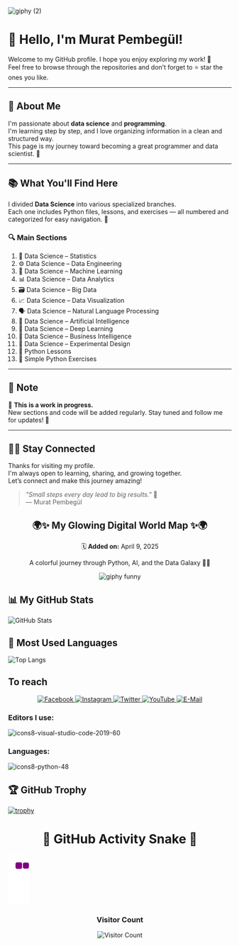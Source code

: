 ![giphy (2)](https://user-images.githubusercontent.com/121448902/210799922-fa0568be-788b-4abb-a648-7da4436a12b8.gif)


# 👋 Hello, I'm Murat Pembegül!

Welcome to my GitHub profile. I hope you enjoy exploring my work! 🌟  
Feel free to browse through the repositories and don’t forget to ⭐ star the ones you like.

---

## 🧠 About Me

I'm passionate about **data science** and **programming**.  
I'm learning step by step, and I love organizing information in a clean and structured way.  
This page is my journey toward becoming a great programmer and data scientist. 🚀

---

## 📚 What You'll Find Here

I divided **Data Science** into various specialized branches.  
Each one includes Python files, lessons, and exercises — all numbered and categorized for easy navigation. 🔢

### 🔍 Main Sections

1. 🧮 Data Science – Statistics  
2. ⚙️ Data Science – Data Engineering  
3. 🤖 Data Science – Machine Learning  
4. 📊 Data Science – Data Analytics  
5. 🗃️ Data Science – Big Data  
6. 📈 Data Science – Data Visualization  
7. 🗣️ Data Science – Natural Language Processing  
8. 🧠 Data Science – Artificial Intelligence  
9. 🧬 Data Science – Deep Learning  
10. 💼 Data Science – Business Intelligence  
11. 🧪 Data Science – Experimental Design  
12. 🐍 Python Lessons  
13. 🧸 Simple Python Exercises  

---

## 📝 Note

🚧 **This is a work in progress.**  
New sections and code will be added regularly. Stay tuned and follow me for updates! 🌱

---

## 🙋‍♂️ Stay Connected

Thanks for visiting my profile.  
I'm always open to learning, sharing, and growing together.  
Let’s connect and make this journey amazing!

> *"Small steps every day lead to big results."* 💚  
— Murat Pembegül



<h2 align="center">🌍✨ My Glowing Digital World Map ✨🌍</h2>
<p align="center">🗓️ <strong>Added on:</strong> April 9, 2025</p>
<p align="center">A colorful journey through Python, AI, and the Data Galaxy 🚀💚</p>


<p align="center">
  <img src="https://media0.giphy.com/media/v1.Y2lkPTc5MGI3NjExOHI4M3pwbHNwNTM4Znd6MnAyczBqbDg0bGJ3OWt3bWNzcXdlMnBxMiZlcD12MV9pbnRlcm5hbF9naWZfYnlfaWQmY3Q9Zw/uAL7rcm0zPKH85AVv6/giphy.gif" alt="giphy funny" width="400"/>
</p>

## 📊 My GitHub Stats

![GitHub Stats](https://github-readme-stats.vercel.app/api?username=MuratPembegul&show_icons=true&theme=radical)

## 🐍 Most Used Languages

![Top Langs](https://github-readme-stats.vercel.app/api/top-langs/?username=MuratPembegul&layout=compact&theme=radical)

## To reach

<p align="center">
  <a href="https://www.facebook.com/murat.pembegul.14">
    <img src="https://img.shields.io/badge/FACEBOOK-1877F2?style=for-the-badge&logo=facebook&logoColor=white" alt="Facebook"/>
  </a>
  <a href="https://www.instagram.com/m_42pembegul">
    <img src="https://img.shields.io/badge/INSTAGRAM-E4405F?style=for-the-badge&logo=instagram&logoColor=white" alt="Instagram"/>
  </a>
  <a href="https://twitter.com/murat_pembegul">
    <img src="https://img.shields.io/badge/TWITTER-1DA1F2?style=for-the-badge&logo=twitter&logoColor=white" alt="Twitter"/>
  </a>
  <a href="https://www.youtube.com/channel/UCThQmrdmK2Ad6euvBN1Yh7Q">
    <img src="https://img.shields.io/badge/YOUTUBE-FF0000?style=for-the-badge&logo=youtube&logoColor=white" alt="YouTube"/>
  </a>
  <a href="mailto:mpembegul15@gmail.com">
    <img src="https://img.shields.io/badge/EMAIL-D44638?style=for-the-badge&logo=gmail&logoColor=white" alt="E-Mail"/>
  </a>
</p>




 
### Editors I use:
 ![icons8-visual-studio-code-2019-60](https://user-images.githubusercontent.com/121448902/211033361-2da93c6f-b9a1-4401-ba31-12f99082a2f0.png)


  ### Languages: 

![icons8-python-48](https://user-images.githubusercontent.com/121448902/210796568-f035cee5-dc1e-4655-b12c-790bcdd05565.png)

## 🏆 GitHub Trophy

[![trophy](https://github-profile-trophy.vercel.app/?username=MuratPembegul&theme=onedark&rank=SSS,AAA,AA,A,B)](https://github.com/ryo-ma/github-profile-trophy)

<h1 align="center">🐍 GitHub Activity Snake 🐍</h1>

![snake gif](https://raw.githubusercontent.com/MuratPembegul/MuratPembegul/output/github-contribution-grid-snake.gif)


  <h3 align="center">  Visitor Count </h3>

<p align="center">
  <img src="https://profile-counter.glitch.me/MuratPembegul/count.svg" alt="Visitor Count" />
</p>





  










